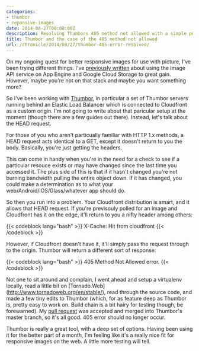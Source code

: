 ```yaml
---
categories:
- thumbor
- reponsive-images
date: 2014-08-27T00:00:00Z
description: Resolving Thumbors 405 method not allowed with a simple pull request (now in master).
title: Thumbor and the case of the 405 method not allowed
url: /chronicle/2014/08/27/thumbor-405-error-resolved/
---
```


On my ongoing quest for better responsive images for use with picture, I've been trying different things. I've [previously written](https://www.justinribeiro.com/chronicle/2014/06/03/responsive-images-with-app-engine-image-api-gcs-gsutil/) about using the Image API service on App Engine and Google Cloud Storage to great gain. However, maybe you're not on that stack and maybe you want something more?

So I've been working with [Thumbor](https://github.com/thumbor/thumbor), in particular a set of Thumbor servers running behind an Elastic Load Balancer which is connected to Cloudfront as a custom origin. I'm not going to write about that paricular setup at the moment (though there are a few guides out there). Instead, let's talk about the HEAD request.

For those of you who aren't particually familiar with HTTP 1.x methods, a HEAD request acts identical to a GET, except it doesn't return to you the body. Basically, you're just getting the headers.

This can come in handy when you're in the need for a check to see if a particular resouce exists or may have changed since the last time you accessed it. The plus side of this is that if it hasn't changed you're not burning bandwidth pulling the entire object down. If it has changed, you could make a determination as to what your web/Android/iOS/Glass/whatever app should do.

So then you run into a problem. Your Cloudfront distribution is smart, and it allows that HEAD request. If you're previsouly polled for an image and Cloudfront has it on the edge, it'll return to you a nifty header among others:

{{< codeblock lang="bash" >}}
X-Cache: Hit from cloudfront
{{< /codeblock >}}

However, if Cloudfront doesn't have it, it'll simply pass the request through to the origin. Thumbor will return a different sort of response:

{{< codeblock lang="bash" >}}
405 Method Not Allowed error.
{{< /codeblock >}}

Not one to sit around and complain, I went ahead and setup a virtualenv locally, read a little bit on [Tornado.Web] (http://www.tornadoweb.org/en/stable/), read through the source code, and made a few tiny edits to Thumbor (which, for as feature deep as Thumbor is, pretty easy to work on. Build chain is a bit hairy for testing though, be forewarned). My [pull request](https://github.com/thumbor/thumbor/pull/342) was accepted and merged into Thumbor's master branch, so it's all good. 405 error should no longer occur.

Thumbor is really a great tool, with a deep set of options. Having been using it for the better part of a month, I'm feeling like it's a really nice fit for responsive images on the web. A little more testing will tell.